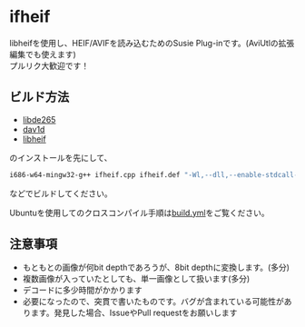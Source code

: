 # ifheif
libheifを使用し、HEIF/AVIFを読み込むためのSusie Plug-inです。(AviUtlの拡張編集でも使えます)  
プルリク大歓迎です！

## ビルド方法
+ [libde265](https://github.com/strukturag/libde265)
+ [dav1d](https://code.videolan.org/videolan/dav1d)
+ [libheif](https://github.com/strukturag/libheif)

のインストールを先にして、

```sh
i686-w64-mingw32-g++ ifheif.cpp ifheif.def "-Wl,--dll,--enable-stdcall-fixup" -o ifheif.spi `PKG_CONFIG_PATH=任意のフォルダ i686-w64-mingw32-pkg-config --libs --cflags libheif libde265 dav1d` -static -shared
```

などでビルドしてください。

Ubuntuを使用してのクロスコンパイル手順は[build.yml](https://github.com/Mr-Ojii/ifheif/blob/master/.github/workflows/build.yml)をご覧ください。

## 注意事項
+ もともとの画像が何bit depthであろうが、8bit depthに変換します。(多分)
+ 複数画像が入っていたとしても、単一画像として扱います(多分)
+ デコードに多少時間がかかります
+ 必要になったので、突貫で書いたものです。バグが含まれている可能性があります。発見した場合、IssueやPull requestをお願いします
